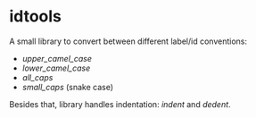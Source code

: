 # idtools

A small library to convert between different label/id conventions:

* *upper_camel_case*
* *lower_camel_case*
* *all_caps*
* *small_caps* (snake case)

Besides that, library handles indentation: *indent* and *dedent*.
